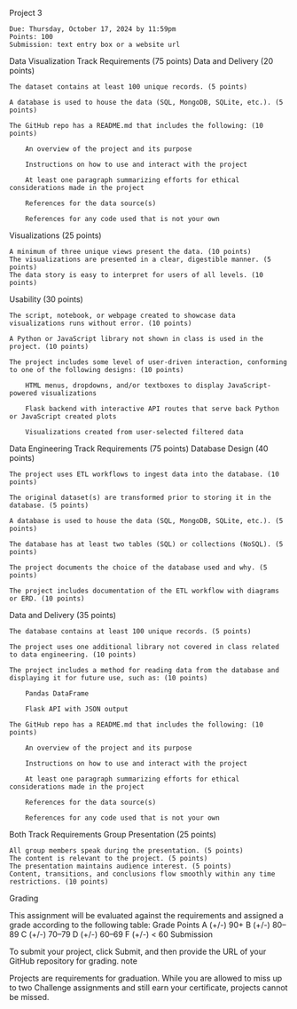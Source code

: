 
Project 3

    Due: Thursday, October 17, 2024 by 11:59pm 
	Points: 100 
	Submission: text entry box or a website url

Data Visualization Track Requirements (75 points)
Data and Delivery (20 points)

    The dataset contains at least 100 unique records. (5 points)

    A database is used to house the data (SQL, MongoDB, SQLite, etc.). (5 points)

    The GitHub repo has a README.md that includes the following: (10 points)

        An overview of the project and its purpose

        Instructions on how to use and interact with the project

        At least one paragraph summarizing efforts for ethical considerations made in the project

        References for the data source(s)

        References for any code used that is not your own

Visualizations (25 points)

    A minimum of three unique views present the data. (10 points)
    The visualizations are presented in a clear, digestible manner. (5 points)
    The data story is easy to interpret for users of all levels. (10 points)

Usability (30 points)

    The script, notebook, or webpage created to showcase data visualizations runs without error. (10 points)

    A Python or JavaScript library not shown in class is used in the project. (10 points)

    The project includes some level of user-driven interaction, conforming to one of the following designs: (10 points)

        HTML menus, dropdowns, and/or textboxes to display JavaScript-powered visualizations

        Flask backend with interactive API routes that serve back Python or JavaScript created plots

        Visualizations created from user-selected filtered data

Data Engineering Track Requirements (75 points)
Database Design (40 points)

    The project uses ETL workflows to ingest data into the database. (10 points)

    The original dataset(s) are transformed prior to storing it in the database. (5 points)

    A database is used to house the data (SQL, MongoDB, SQLite, etc.). (5 points)

    The database has at least two tables (SQL) or collections (NoSQL). (5 points)

    The project documents the choice of the database used and why. (5 points)

    The project includes documentation of the ETL workflow with diagrams or ERD. (10 points)

Data and Delivery (35 points)

    The database contains at least 100 unique records. (5 points)

    The project uses one additional library not covered in class related to data engineering. (10 points)

    The project includes a method for reading data from the database and displaying it for future use, such as: (10 points)

        Pandas DataFrame

        Flask API with JSON output

    The GitHub repo has a README.md that includes the following: (10 points)

        An overview of the project and its purpose

        Instructions on how to use and interact with the project

        At least one paragraph summarizing efforts for ethical considerations made in the project

        References for the data source(s)

        References for any code used that is not your own

Both Track Requirements
Group Presentation (25 points)

    All group members speak during the presentation. (5 points)
    The content is relevant to the project. (5 points)
    The presentation maintains audience interest. (5 points)
    Content, transitions, and conclusions flow smoothly within any time restrictions. (10 points)

Grading

This assignment will be evaluated against the requirements and assigned a grade according to the following table:
Grade 	Points
A (+/-) 	90+
B (+/-) 	80–89
C (+/-) 	70–79
D (+/-) 	60–69
F (+/-) 	< 60
Submission

To submit your project, click Submit, and then provide the URL of your GitHub repository for grading.
note

Projects are requirements for graduation. While you are allowed to miss up to two Challenge assignments and still earn your certificate, projects cannot be missed.

